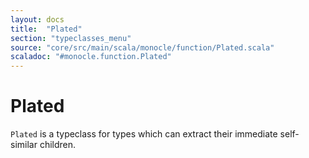 ```yaml
---
layout: docs
title:  "Plated"
section: "typeclasses_menu"
source: "core/src/main/scala/monocle/function/Plated.scala"
scaladoc: "#monocle.function.Plated"
---
```

# Plated

`Plated` is a typeclass for types which can extract their immediate self-similar children.
